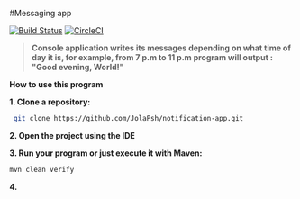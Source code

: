 
#Messaging app

[![Build Status](https://travis-ci.com/JolaPsh/notification-app.svg?branch=master)](https://travis-ci.com/JolaPsh/notification-app)
[![CircleCI](https://circleci.com/gh/JolaPsh/notification-app.svg?style=svg)](https://circleci.com/gh/JolaPsh/notification-app)

> **Console application writes its messages depending on what time of day it is, for example,
from 7 p.m to 11 p.m program will output : "Good evening, World!"**

 
**How to use this program**

**1. Clone a repository:**

```sh
 git clone https://github.com/JolaPsh/notification-app.git
```

**2. Open the project using the IDE**

**3. Run your program or just execute it with Maven:** 

```sh
mvn clean verify
```
**4.**